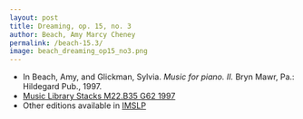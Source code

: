 ```yaml
---
layout: post
title: Dreaming, op. 15, no. 3
author: Beach, Amy Marcy Cheney
permalink: /beach-15.3/
image: beach_dreaming_op15_no3.png
---
```


- In Beach, Amy, and Glickman, Sylvia. *Music for piano. II.* Bryn Mawr, Pa.: Hildegard Pub., 1997.
- <a href="https://tufts-primo.hosted.exlibrisgroup.com/permalink/f/bnf7qa/01TUN_ALMA2187518310003851">Music Library Stacks M22.B35 G62 1997</a>
- Other editions available in <a href="https://imslp.org/wiki/4_Sketches%2C_Op.15_(Beach%2C_Amy_Marcy)" target="_blank">IMSLP</a>

